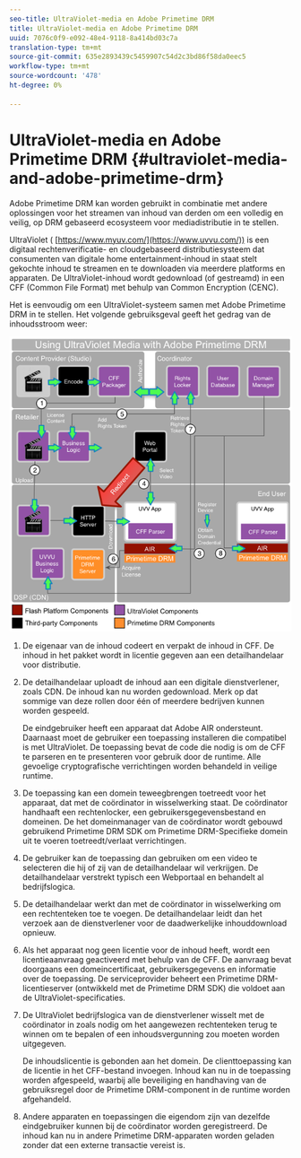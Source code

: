 ```yaml
---
seo-title: UltraViolet-media en Adobe Primetime DRM
title: UltraViolet-media en Adobe Primetime DRM
uuid: 7076c0f9-e092-48e4-9118-8a414bd03c7a
translation-type: tm+mt
source-git-commit: 635e2893439c5459907c54d2c3bd86f58da0eec5
workflow-type: tm+mt
source-wordcount: '478'
ht-degree: 0%

---
```



# UltraViolet-media en Adobe Primetime DRM {#ultraviolet-media-and-adobe-primetime-drm}

Adobe Primetime DRM kan worden gebruikt in combinatie met andere oplossingen voor het streamen van inhoud van derden om een volledig en veilig, op DRM gebaseerd ecosysteem voor mediadistributie in te stellen.

UltraViolet ( [https://www.myuv.com/](https://www.uvvu.com/)) is een digitaal rechtenverificatie- en cloudgebaseerd distributiesysteem dat consumenten van digitale home entertainment-inhoud in staat stelt gekochte inhoud te streamen en te downloaden via meerdere platforms en apparaten. De UltraViolet-inhoud wordt gedownload (of gestreamd) in een CFF (Common File Format) met behulp van Common Encryption (CENC).

Het is eenvoudig om een UltraViolet-systeem samen met Adobe Primetime DRM in te stellen. Het volgende gebruiksgeval geeft het gedrag van de inhoudsstroom weer:

<!--<a id="fig_cxy_dc2_44"></a>-->

![](assets/AdobeUV_web.png)

1. De eigenaar van de inhoud codeert en verpakt de inhoud in CFF. De inhoud in het pakket wordt in licentie gegeven aan een detailhandelaar voor distributie.
1. De detailhandelaar uploadt de inhoud aan een digitale dienstverlener, zoals CDN. De inhoud kan nu worden gedownload. Merk op dat sommige van deze rollen door één of meerdere bedrijven kunnen worden gespeeld.

   De eindgebruiker heeft een apparaat dat Adobe AIR ondersteunt. Daarnaast moet de gebruiker een toepassing installeren die compatibel is met UltraViolet. De toepassing bevat de code die nodig is om de CFF te parseren en te presenteren voor gebruik door de runtime. Alle gevoelige cryptografische verrichtingen worden behandeld in veilige runtime.
1. De toepassing kan een domein teweegbrengen toetreedt voor het apparaat, dat met de coördinator in wisselwerking staat. De coördinator handhaaft een rechtenlocker, een gebruikersgegevensbestand en domeinen. De het domeinmanager van de coördinator wordt gebouwd gebruikend Primetime DRM SDK om Primetime DRM-Specifieke domein uit te voeren toetreedt/verlaat verrichtingen.
1. De gebruiker kan de toepassing dan gebruiken om een video te selecteren die hij of zij van de detailhandelaar wil verkrijgen. De detailhandelaar verstrekt typisch een Webportaal en behandelt al bedrijfslogica.
1. De detailhandelaar werkt dan met de coördinator in wisselwerking om een rechtenteken toe te voegen. De detailhandelaar leidt dan het verzoek aan de dienstverlener voor de daadwerkelijke inhouddownload opnieuw.
1. Als het apparaat nog geen licentie voor de inhoud heeft, wordt een licentieaanvraag geactiveerd met behulp van de CFF. De aanvraag bevat doorgaans een domeincertificaat, gebruikersgegevens en informatie over de toepassing. De serviceprovider beheert een Primetime DRM-licentieserver (ontwikkeld met de Primetime DRM SDK) die voldoet aan de UltraViolet-specificaties.
1. De UltraViolet bedrijfslogica van de dienstverlener wisselt met de coördinator in zoals nodig om het aangewezen rechtenteken terug te winnen om te bepalen of een inhoudsvergunning zou moeten worden uitgegeven.

   De inhoudslicentie is gebonden aan het domein. De clienttoepassing kan de licentie in het CFF-bestand invoegen. Inhoud kan nu in de toepassing worden afgespeeld, waarbij alle beveiliging en handhaving van de gebruiksregel door de Primetime DRM-component in de runtime worden afgehandeld.
1. Andere apparaten en toepassingen die eigendom zijn van dezelfde eindgebruiker kunnen bij de coördinator worden geregistreerd. De inhoud kan nu in andere Primetime DRM-apparaten worden geladen zonder dat een externe transactie vereist is.